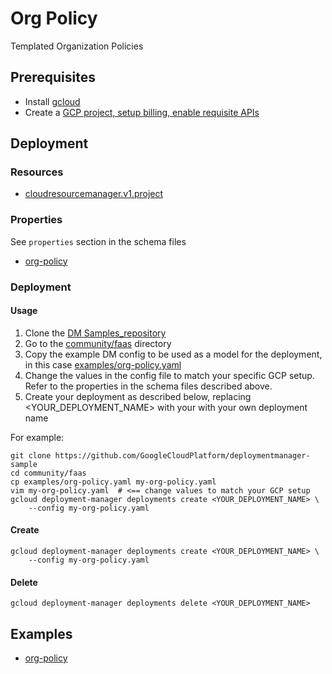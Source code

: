 # Org Policy

Templated Organization Policies

## Prerequisites

- Install [gcloud](https://cloud.google.com/sdk)
- Create a [GCP project, setup billing, enable requisite APIs](docs/templates/project.md)


## Deployment

### Resources

- [cloudresourcemanager.v1.project](https://cloud.google.com/resource-manager/reference/rest/v1/projects/setOrgPolicy)


### Properties

See `properties` section in the schema files

-  [org-policy](../../templates/org_policy.py.schema)


### Deployment

#### Usage

1. Clone the [DM Samples_repository](https://github.com/GoogleCloudPlatform/deploymentmanager-sample)
2. Go to the [community/faas](community/faas) directory
3. Copy the example DM config to be used as a model for the deployment, in this case [examples/org-policy.yaml](examples/org-policy.yaml)
4. Change the values in the config file to match your specific GCP setup.
   Refer to the properties in the schema files described above.
5. Create your deployment as described below, replacing <YOUR_DEPLOYMENT_NAME>
   with your with your own deployment name


For example:

```
git clone https://github.com/GoogleCloudPlatform/deploymentmanager-sample
cd community/faas
cp examples/org-policy.yaml my-org-policy.yaml
vim my-org-policy.yaml  # <== change values to match your GCP setup
gcloud deployment-manager deployments create <YOUR_DEPLOYMENT_NAME> \
    --config my-org-policy.yaml
```

#### Create

```
gcloud deployment-manager deployments create <YOUR_DEPLOYMENT_NAME> \
    --config my-org-policy.yaml
```


#### Delete

```
gcloud deployment-manager deployments delete <YOUR_DEPLOYMENT_NAME>
```


## Examples

- [org-policy](../examples/org-policy.yaml)
